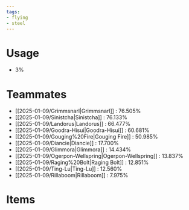 ```yaml
---
tags:
- flying
- steel
---
```

# Usage
- 3%
# Teammates
- [[2025-01-09/Grimmsnarl|Grimmsnarl]] : 76.505%
- [[2025-01-09/Sinistcha|Sinistcha]] : 76.133%
- [[2025-01-09/Landorus|Landorus]] : 66.477%
- [[2025-01-09/Goodra-Hisui|Goodra-Hisui]] : 60.681%
- [[2025-01-09/Gouging%20Fire|Gouging Fire]] : 50.985%
- [[2025-01-09/Diancie|Diancie]] : 17.700%
- [[2025-01-09/Glimmora|Glimmora]] : 14.434%
- [[2025-01-09/Ogerpon-Wellspring|Ogerpon-Wellspring]] : 13.837%
- [[2025-01-09/Raging%20Bolt|Raging Bolt]] : 12.851%
- [[2025-01-09/Ting-Lu|Ting-Lu]] : 12.560%
- [[2025-01-09/Rillaboom|Rillaboom]] : 7.975%
# Items